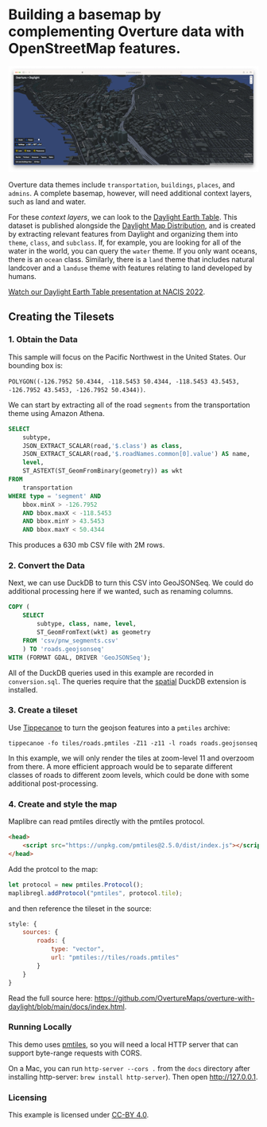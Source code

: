 Building a basemap by complementing Overture data with OpenStreetMap features.
===

![Screenshot of Extruded Building Map of Seattle](screenshot.png)

Overture data themes include `transportation`, `buildings`, `places`, and `admins`. A complete basemap, however, will need additional context layers, such as land and water.

For these _context layers_, we can look to the [Daylight Earth Table](https://daylightmap.org/earth/). This dataset is published alongside the [Daylight Map Distribution](https://daylightmap.org), and is created by extracting relevant features from Daylight and organizing them into `theme`, `class`, and `subclass`. If, for example, you are looking for all of the water in the world, you can query the `water` theme. If you only want oceans, there is an `ocean` class. Similarly, there is a `land` theme that includes natural landcover and a `landuse` theme with features relating to land developed by humans.

[Watch our Daylight Earth Table presentation at NACIS 2022](https://www.youtube.com/watch?v=7ea3KZni0AQ).

## Creating the Tilesets

### 1. Obtain the Data

This sample will focus on the Pacific Northwest in the United States. Our bounding box is:

`POLYGON((-126.7952 50.4344, -118.5453 50.4344, -118.5453 43.5453, -126.7952 43.5453, -126.7952 50.4344))`.

We can start by extracting all of the road `segments` from the transportation theme using Amazon Athena.

```sql
SELECT
    subtype,
    JSON_EXTRACT_SCALAR(road,'$.class') as class,
    JSON_EXTRACT_SCALAR(road,'$.roadNames.common[0].value') AS name,
    level,
    ST_ASTEXT(ST_GeomFromBinary(geometry)) as wkt
FROM
    transportation
WHERE type = 'segment' AND
    bbox.minX > -126.7952
    AND bbox.maxX < -118.5453
    AND bbox.minY > 43.5453
    AND bbox.maxY < 50.4344
```

This produces a 630 mb CSV file with 2M rows.

### 2. Convert the Data
Next, we can use DuckDB to turn this CSV into GeoJSONSeq. We could do additional processing here if we wanted, such as renaming columns.

```sql
COPY (
    SELECT
        subtype, class, name, level,
        ST_GeomFromText(wkt) as geometry
    FROM 'csv/pnw_segments.csv'
    ) TO 'roads.geojsonseq'
WITH (FORMAT GDAL, DRIVER 'GeoJSONSeq');
```

All of the DuckDB queries used in this example are recorded in `conversion.sql`. The queries require that the [spatial](https://duckdb.org/docs/extensions/spatial.html) DuckDB extension is installed.

### 3. Create a tileset
Use [Tippecanoe](https://github.com/felt/tippecanoe) to turn the geojson features into a `pmtiles` archive:

```
tippecanoe -fo tiles/roads.pmtiles -Z11 -z11 -l roads roads.geojsonseq
```

In this example, we will only render the tiles at zoom-level 11 and overzoom from there. A more efficient approach would be to separate different classes of roads to different zoom levels, which could be done with some additional post-processing.

### 4. Create and style the map
Maplibre can read pmtiles directly with the pmtiles protocol.
```html
<head>
    <script src="https://unpkg.com/pmtiles@2.5.0/dist/index.js"></script>
</head>
```

Add the protcol to the map:
```javascript
let protocol = new pmtiles.Protocol();
maplibregl.addProtocol("pmtiles", protocol.tile);
```

and then reference the tileset in the source:

```javascript
style: {
    sources: {
        roads: {
            type: "vector",
            url: "pmtiles://tiles/roads.pmtiles"
        }
    }
}
```

Read the full source here: https://github.com/OvertureMaps/overture-with-daylight/blob/main/docs/index.html.

### Running Locally
This demo uses [pmtiles](https://github.com/protomaps/PMTiles), so you will need a local HTTP server that can support byte-range requests with CORS.

On a Mac, you can run `http-server --cors .` from the `docs` directory after installing http-server:
`brew install http-server`). Then open http://127.0.0.1.

### Licensing
This example is licensed under [CC-BY 4.0](https://creativecommons.org/licenses/by/4.0/legalcode).

